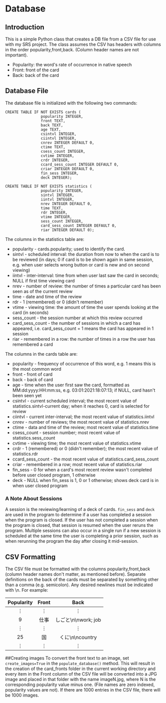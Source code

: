 # Database

## Introduction 

This is a simple Python class that creates a DB file from a CSV file for use with my SRS project. The class assumes the
CSV has headers with columns in the order popularity,front,back. (Column header names are not important).

- Popularity: the word's rate of occurrence in native speech
- Front: front of the card
- Back: back of the card

## Database File

The database file is initialized with the following two commands:

```
CREATE TABLE IF NOT EXISTS cards (
                popularity INTEGER,
                front TEXT,
                back TEXT,
                age TEXT,
                csintvl INTEGER,
                ciintvl INTEGER,
                cnrev INTEGER DEFAULT 0,
                ctime TEXT,
                csess_count INTEGER,
                cvtime INTEGER,
                crdr INTEGER,
                ccard_sess_count INTEGER DEFAULT 0,
                criar INTEGER DEFAULT 0,
                fin_sess INTEGER,
                deck INTEGER);
```

```
CREATE TABLE IF NOT EXISTS statistics (
                popularity INTEGER,
                sintvl INTEGER,
                iintvl INTEGER,
                nrev INTEGER DEFAULT 0,
                time TEXT,
                rdr INTEGER,
                vtime INTEGER,
                sess_count INTEGER,
                card_sess_count INTEGER DEFAULT 0,
                riar INTEGER DEFAULT 0);
```

The columns in the statistics table are:

- popularity - cards.popularity; used to identify the card.
- sintvl - scheduled interval: the duration from now to when the card is to be reviewed (in days; 0 if card is to be
  shown again in same session, e.g. when user selects wrong button or card is new and on second viewing)
- iintvl - inter-interval: time from when user last saw the card in seconds; NULL if first time viewing card
- nrev - number of review: the number of times a particular card has been seen as of the current review
- time - date and time of the review
- rdr - 1 (remembered) or 0 (didn't remember)
- vtime - viewing time: the amount of time the user spends looking at the card (in seconds)
- sess_count - the session number at which this review occurred
- card_sess_count - the number of sessions in which a card has appeared, i.e. card_sess_count = 1 means the card has
  appeared in 1 session
- riar - remembered in a row: the number of times in a row the user has remembered a card

The columns in the cards table are: 

- popularity - frequency of occurrence of this word, e.g. 1 means this is the most common word
- front - front of card
- back - back of card
- age - time when the user first saw the card, formatted as MM:dd:yyyy:HH:mm:ss, e.g. 03:01:2021:18:07:13; if NULL, card
  hasn't been seen yet
- csintvl - current scheduled interval; the most recent value of statistics.sintvl-current day; when it reaches 0, card
  is selected for review
- ciintvl - current inter-interval; the most recent value of statistics.iintvl
- cnrev - number of reviews; the most recent value of statistics.nrev
- ctime - data and time of the review; most recent value of statistics.time
- csess_count - session number; most recent value of statistics.sess_count
- cvtime - viewing time; the most recent value of statistics.vtime
- crdr - 1 (remembered) or 0 (didn't remember); the most recent value of statistics.rdr
- ccard_sess_count - the most recent value of statistics.card_sess_count
- criar - remembered in a row; most recent value of statistics.riar
- fin_sess - 0 for when a card's most recent review wasn't completed before user closed program, 1 otherwise
- deck - NULL when fin_sess is 1, 0 or 1 otherwise; shows deck card is in when user closed program

### A Note About Sessions

A session is the reviewing/learning of a deck of cards. ```fin_sess``` and ```deck``` are used in the program to
determine if a user has completed a session when the program is closed. If the user has not completed a session when the
program is closed, that session is resumed when the user reruns the program. Multiple sessions can also occur in a
single run if a new session is scheduled at the same time the user is completing a prior session, such as when rerunning
the program the day after closing it mid-session.

## CSV Formatting

The CSV file must be formatted with the columns popularity,front,back (column header names don't matter, as mentioned
before). Separate definitions on the back of the cards must be separated by something other than a comma (e.g.
semicolon). Any desired newlines must be indicated with \n. For example:

|Popularity|Front|Back|
|:--------:|:---:|:---:|
|⋮|⋮|⋮|
|9|仕事|しごと\n\nwork; job|
|⋮|⋮|⋮|
|25|国|くに\n\ncountry|
|⋮|⋮|⋮|

##Creating images
To convert the front text to an image, set ```create_images=True``` in the ```populate_database()``` method. This will
result in the creation of the card_fronts folder in the current working directory and every item in the Front column of
the CSV file will be converted into a JPG image and placed in that folder with the name imageN.jpg, where N is the 
corresponding popularity value minus one. (File names are zero indexed, popularity values are not). If there are 1000
entries in the CSV file, there will be 1000 images.

